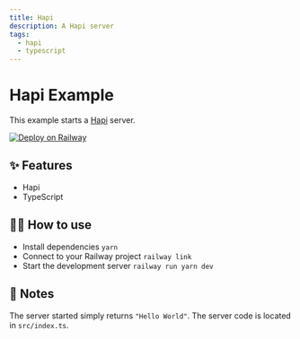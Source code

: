 ```yaml
---
title: Hapi
description: A Hapi server
tags:
  - hapi
  - typescript
---
```


# Hapi Example

This example starts a [Hapi](https://hapi.dev/) server.

[![Deploy on Railway](https://railway.app/button.svg)](https://railway.app/new/template/cixNdw)

## ✨ Features

- Hapi
- TypeScript

## 💁‍♀️ How to use

- Install dependencies `yarn`
- Connect to your Railway project `railway link`
- Start the development server `railway run yarn dev`

## 📝 Notes

The server started simply returns `"Hello World"`. The server code is located in `src/index.ts`.
